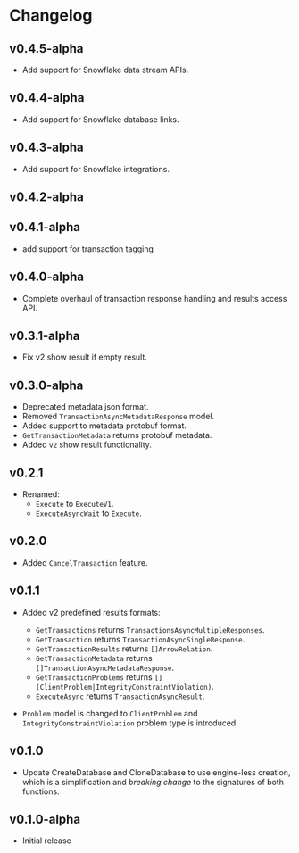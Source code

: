 # Changelog

## v0.4.5-alpha

* Add support for Snowflake data stream APIs.

## v0.4.4-alpha

* Add support for Snowflake database links.

## v0.4.3-alpha

* Add support for Snowflake integrations.

## v0.4.2-alpha

## v0.4.1-alpha

* add support for transaction tagging

## v0.4.0-alpha

* Complete overhaul of transaction response handling and results access API.

## v0.3.1-alpha

* Fix v2 show result if empty result.

## v0.3.0-alpha

* Deprecated metadata json format.
* Removed `TransactionAsyncMetadataResponse` model.
* Added support to metadata protobuf format.
* `GetTransactionMetadata` returns protobuf metadata.
* Added `v2` show result functionality.

## v0.2.1

* Renamed:
  * `Execute` to `ExecuteV1`.
  * `ExecuteAsyncWait` to `Execute`.

## v0.2.0

* Added `CancelTransaction` feature.

## v0.1.1

* Added v2 predefined results formats:
  * `GetTransactions` returns `TransactionsAsyncMultipleResponses`.
  * `GetTransaction` returns `TransactionAsyncSingleResponse`.
  * `GetTransactionResults` returns `[]ArrowRelation`.
  * `GetTransactionMetadata` returns `[]TransactionAsyncMetadataResponse`.
  * `GetTransactionProblems` returns `[](ClientProblem|IntegrityConstraintViolation)`.
  * `ExecuteAsync` returns `TransactionAsyncResult`.

* `Problem` model is changed to `ClientProblem` and `IntegrityConstraintViolation`
problem type is introduced.

## v0.1.0

* Update CreateDatabase and CloneDatabase to use engine-less creation, which
  is a simplification and *breaking change* to the signatures of both functions.

## v0.1.0-alpha

* Initial release

